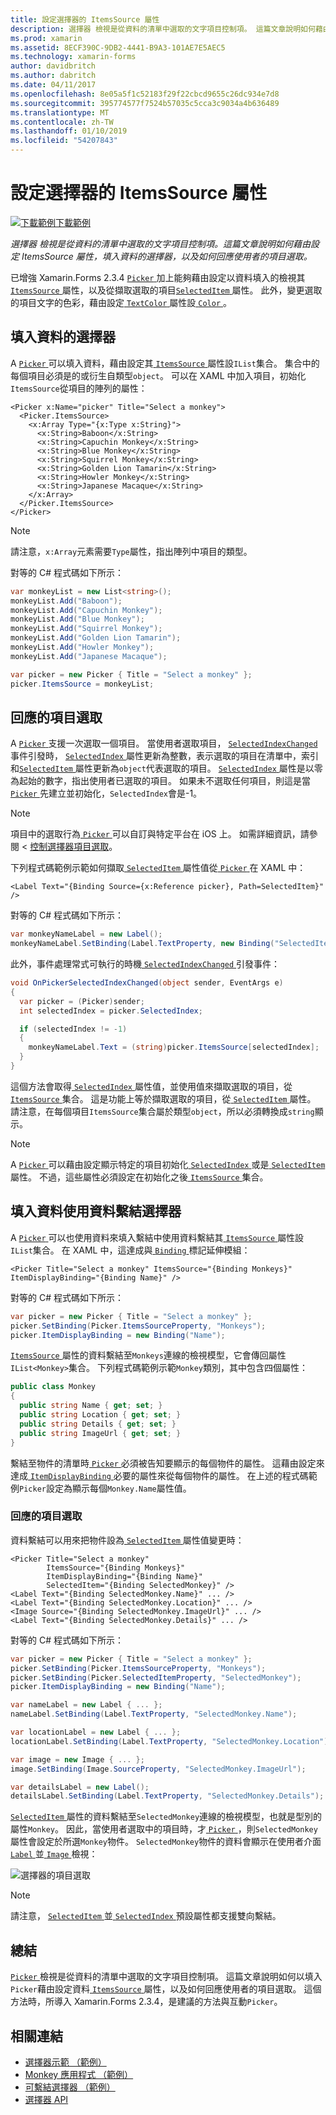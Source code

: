 ```yaml
---
title: 設定選擇器的 ItemsSource 屬性
description: 選擇器 檢視是從資料的清單中選取的文字項目控制項。 這篇文章說明如何藉由設定 ItemsSource 屬性，填入資料的選擇器，以及如何回應使用者的項目選取。
ms.prod: xamarin
ms.assetid: 8ECF390C-9DB2-4441-B9A3-101AE7E5AEC5
ms.technology: xamarin-forms
author: davidbritch
ms.author: dabritch
ms.date: 04/11/2017
ms.openlocfilehash: 8e05a5f1c52183f29f22cbcd9655c26dc934e7d8
ms.sourcegitcommit: 395774577f7524b57035c5cca3c9034a4b636489
ms.translationtype: MT
ms.contentlocale: zh-TW
ms.lasthandoff: 01/10/2019
ms.locfileid: "54207843"
---
```

# <a name="setting-a-pickers-itemssource-property"></a>設定選擇器的 ItemsSource 屬性

[![下載範例](~/media/shared/download.png)下載範例](https://developer.xamarin.com/samples/xamarin-forms/UserInterface/MonkeyAppPicker/)

_選擇器 檢視是從資料的清單中選取的文字項目控制項。這篇文章說明如何藉由設定 ItemsSource 屬性，填入資料的選擇器，以及如何回應使用者的項目選取。_

已增強 Xamarin.Forms 2.3.4 [ `Picker` ](xref:Xamarin.Forms.Picker)加上能夠藉由設定以資料填入的檢視其[ `ItemsSource` ](xref:Xamarin.Forms.Picker.ItemsSource)屬性，以及從擷取選取的項目[`SelectedItem` ](xref:Xamarin.Forms.Picker.SelectedItem)屬性。 此外，變更選取的項目文字的色彩，藉由設定[ `TextColor` ](xref:Xamarin.Forms.Picker.TextColor)屬性設[ `Color` ](xref:Xamarin.Forms.Color)。

## <a name="populating-a-picker-with-data"></a>填入資料的選擇器

A [ `Picker` ](xref:Xamarin.Forms.Picker)可以填入資料，藉由設定其[ `ItemsSource` ](xref:Xamarin.Forms.Picker.ItemsSource)屬性設`IList`集合。 集合中的每個項目必須是的或衍生自類型`object`。 可以在 XAML 中加入項目，初始化`ItemsSource`從項目的陣列的屬性：

```xaml
<Picker x:Name="picker" Title="Select a monkey">
  <Picker.ItemsSource>
    <x:Array Type="{x:Type x:String}">
      <x:String>Baboon</x:String>
      <x:String>Capuchin Monkey</x:String>
      <x:String>Blue Monkey</x:String>
      <x:String>Squirrel Monkey</x:String>
      <x:String>Golden Lion Tamarin</x:String>
      <x:String>Howler Monkey</x:String>
      <x:String>Japanese Macaque</x:String>
    </x:Array>
  </Picker.ItemsSource>
</Picker>
```

> [!NOTE]
> 請注意，`x:Array`元素需要`Type`屬性，指出陣列中項目的類型。

對等的 C# 程式碼如下所示：

```csharp
var monkeyList = new List<string>();
monkeyList.Add("Baboon");
monkeyList.Add("Capuchin Monkey");
monkeyList.Add("Blue Monkey");
monkeyList.Add("Squirrel Monkey");
monkeyList.Add("Golden Lion Tamarin");
monkeyList.Add("Howler Monkey");
monkeyList.Add("Japanese Macaque");

var picker = new Picker { Title = "Select a monkey" };
picker.ItemsSource = monkeyList;
```

## <a name="responding-to-item-selection"></a>回應的項目選取

A [ `Picker` ](xref:Xamarin.Forms.Picker)支援一次選取一個項目。 當使用者選取項目， [ `SelectedIndexChanged` ](xref:Xamarin.Forms.Picker.SelectedIndexChanged)事件引發時， [ `SelectedIndex` ](xref:Xamarin.Forms.Picker.SelectedIndex)屬性更新為整數，表示選取的項目在清單中，索引和[`SelectedItem` ](xref:Xamarin.Forms.Picker.SelectedItem)屬性更新為`object`代表選取的項目。 [ `SelectedIndex` ](xref:Xamarin.Forms.Picker.SelectedIndex)屬性是以零為起始的數字，指出使用者已選取的項目。 如果未不選取任何項目，則這是當[ `Picker` ](xref:Xamarin.Forms.Picker)先建立並初始化，`SelectedIndex`會是-1。

> [!NOTE]
> 項目中的選取行為[ `Picker` ](xref:Xamarin.Forms.Picker)可以自訂與特定平台在 iOS 上。 如需詳細資訊，請參閱 <<c0> [ 控制選擇器項目選取](~/xamarin-forms/platform/ios/picker-selection.md)。

下列程式碼範例示範如何擷取[ `SelectedItem` ](xref:Xamarin.Forms.Picker.SelectedItem)屬性值從[ `Picker` ](xref:Xamarin.Forms.Picker)在 XAML 中：

```xaml
<Label Text="{Binding Source={x:Reference picker}, Path=SelectedItem}" />
```

對等的 C# 程式碼如下所示：

```csharp
var monkeyNameLabel = new Label();
monkeyNameLabel.SetBinding(Label.TextProperty, new Binding("SelectedItem", source: picker));
```

此外，事件處理常式可執行的時機[ `SelectedIndexChanged` ](xref:Xamarin.Forms.Picker.SelectedIndexChanged)引發事件：

```csharp
void OnPickerSelectedIndexChanged(object sender, EventArgs e)
{
  var picker = (Picker)sender;
  int selectedIndex = picker.SelectedIndex;

  if (selectedIndex != -1)
  {
    monkeyNameLabel.Text = (string)picker.ItemsSource[selectedIndex];
  }
}
```

這個方法會取得[ `SelectedIndex` ](xref:Xamarin.Forms.Picker.SelectedIndex)屬性值，並使用值來擷取選取的項目，從[ `ItemsSource` ](xref:Xamarin.Forms.Picker.ItemsSource)集合。 這是功能上等於擷取選取的項目，從[ `SelectedItem` ](xref:Xamarin.Forms.Picker.SelectedItem)屬性。 請注意，在每個項目`ItemsSource`集合屬於類型`object`，所以必須轉換成`string`顯示。

> [!NOTE]
> A [ `Picker` ](xref:Xamarin.Forms.Picker)可以藉由設定顯示特定的項目初始化[ `SelectedIndex` ](xref:Xamarin.Forms.Picker.SelectedIndex)或是[ `SelectedItem` ](xref:Xamarin.Forms.Picker.SelectedItem)屬性。 不過，這些屬性必須設定在初始化之後[ `ItemsSource` ](xref:Xamarin.Forms.Picker.ItemsSource)集合。

## <a name="populating-a-picker-with-data-using-data-binding"></a>填入資料使用資料繫結選擇器

A [ `Picker` ](xref:Xamarin.Forms.Picker)可以也使用資料來填入繫結中使用資料繫結其[ `ItemsSource` ](xref:Xamarin.Forms.Picker.ItemsSource)屬性設`IList`集合。 在 XAML 中，這達成與[ `Binding` ](xref:Xamarin.Forms.Xaml.BindingExtension)標記延伸模組：

```xaml
<Picker Title="Select a monkey" ItemsSource="{Binding Monkeys}" ItemDisplayBinding="{Binding Name}" />
```

對等的 C# 程式碼如下所示：

```csharp
var picker = new Picker { Title = "Select a monkey" };
picker.SetBinding(Picker.ItemsSourceProperty, "Monkeys");
picker.ItemDisplayBinding = new Binding("Name");
```

[ `ItemsSource` ](xref:Xamarin.Forms.Picker.ItemsSource)屬性的資料繫結至`Monkeys`連線的檢視模型，它會傳回屬性`IList<Monkey>`集合。 下列程式碼範例示範`Monkey`類別，其中包含四個屬性：

```csharp
public class Monkey
{
  public string Name { get; set; }
  public string Location { get; set; }
  public string Details { get; set; }
  public string ImageUrl { get; set; }
}
```

繫結至物件的清單時[ `Picker` ](xref:Xamarin.Forms.Picker)必須被告知要顯示的每個物件的屬性。 這藉由設定來達成[ `ItemDisplayBinding` ](xref:Xamarin.Forms.Picker.ItemDisplayBinding)必要的屬性來從每個物件的屬性。 在上述的程式碼範例`Picker`設定為顯示每個`Monkey.Name`屬性值。

### <a name="responding-to-item-selection"></a>回應的項目選取

資料繫結可以用來把物件設為[ `SelectedItem` ](xref:Xamarin.Forms.Picker.SelectedItem)屬性值變更時：

```xaml
<Picker Title="Select a monkey"
        ItemsSource="{Binding Monkeys}"
        ItemDisplayBinding="{Binding Name}"
        SelectedItem="{Binding SelectedMonkey}" />
<Label Text="{Binding SelectedMonkey.Name}" ... />
<Label Text="{Binding SelectedMonkey.Location}" ... />
<Image Source="{Binding SelectedMonkey.ImageUrl}" ... />
<Label Text="{Binding SelectedMonkey.Details}" ... />
```

對等的 C# 程式碼如下所示：

```csharp
var picker = new Picker { Title = "Select a monkey" };
picker.SetBinding(Picker.ItemsSourceProperty, "Monkeys");
picker.SetBinding(Picker.SelectedItemProperty, "SelectedMonkey");
picker.ItemDisplayBinding = new Binding("Name");

var nameLabel = new Label { ... };
nameLabel.SetBinding(Label.TextProperty, "SelectedMonkey.Name");

var locationLabel = new Label { ... };
locationLabel.SetBinding(Label.TextProperty, "SelectedMonkey.Location");

var image = new Image { ... };
image.SetBinding(Image.SourceProperty, "SelectedMonkey.ImageUrl");

var detailsLabel = new Label();
detailsLabel.SetBinding(Label.TextProperty, "SelectedMonkey.Details");
```

[ `SelectedItem` ](xref:Xamarin.Forms.Picker.SelectedItem)屬性的資料繫結至`SelectedMonkey`連線的檢視模型，也就是型別的屬性`Monkey`。 因此，當使用者選取中的項目時，才[ `Picker` ](xref:Xamarin.Forms.Picker)，則`SelectedMonkey`屬性會設定於所選`Monkey`物件。 `SelectedMonkey`物件的資料會顯示在使用者介面[ `Label` ](xref:Xamarin.Forms.Label)並[ `Image` ](xref:Xamarin.Forms.Image)檢視：

![](populating-itemssource-images/monkeys.png "選擇器的項目選取")

> [!NOTE]
> 請注意， [ `SelectedItem` ](xref:Xamarin.Forms.Picker.SelectedItem)並[ `SelectedIndex` ](xref:Xamarin.Forms.Picker.SelectedIndex)預設屬性都支援雙向繫結。

## <a name="summary"></a>總結

[ `Picker` ](xref:Xamarin.Forms.Picker)檢視是從資料的清單中選取的文字項目控制項。 這篇文章說明如何以填入`Picker`藉由設定資料[ `ItemsSource` ](xref:Xamarin.Forms.Picker.ItemsSource)屬性，以及如何回應使用者的項目選取。 這個方法時，所導入 Xamarin.Forms 2.3.4，是建議的方法與互動`Picker`。

## <a name="related-links"></a>相關連結

- [選擇器示範 （範例）](https://developer.xamarin.com/samples/xamarin-forms/UserInterface/PickerDemo/)
- [Monkey 應用程式 （範例）](https://developer.xamarin.com/samples/xamarin-forms/UserInterface/MonkeyAppPicker/)
- [可繫結選擇器 （範例）](https://developer.xamarin.com/samples/xamarin-forms/UserInterface/BindablePicker/)
- [選擇器 API](xref:Xamarin.Forms.Picker)
